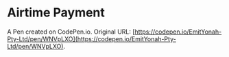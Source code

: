 # Airtime Payment 

A Pen created on CodePen.io. Original URL: [https://codepen.io/EmitYonah-Pty-Ltd/pen/WNVpLXO](https://codepen.io/EmitYonah-Pty-Ltd/pen/WNVpLXO).

